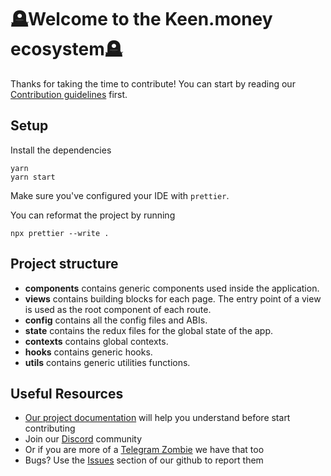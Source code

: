 # 🪦Welcome to the Keen.money ecosystem🪦

Thanks for taking the time to contribute!
You can start by reading our [Contribution guidelines](CONTRIBUTING.md) first.

## Setup

Install the dependencies

```shell
yarn
yarn start
```

Make sure you've configured your IDE with `prettier`.

You can reformat the project by running

```shell
npx prettier --write .
```

## Project structure

- **components** contains generic components used inside the application.
- **views** contains building blocks for each page. The entry point of a view is used as the root component of each route.
- **config** contains all the config files and ABIs.
- **state** contains the redux files for the global state of the app.
- **contexts** contains global contexts.
- **hooks** contains generic hooks.
- **utils** contains generic utilities functions.

## Useful Resources

- [Our project documentation](https://docs.keen.money/) will help you understand before start contributing
- Join our [Discord](https://discord.keen.money) community
- Or if you are more of a [Telegram Zombie](https://t.me/keenmoneybsc) we have that too
- Bugs? Use the [Issues](https://github.com/keenmoney/keen-frontend/issues) section of our github to report them
